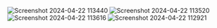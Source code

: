 ![Screenshot 2024-04-22 113440](https://github.com/user-attachments/assets/5442b47d-8676-4155-a457-dc95310be514)
![Screenshot 2024-04-22 113520](https://github.com/user-attachments/assets/650e9ee0-1488-4591-9665-e93a706da9e7)
![Screenshot 2024-04-22 113616](https://github.com/user-attachments/assets/094b066b-9211-4216-9a72-3fe3227bb907)
![Screenshot 2024-04-22 112921](https://github.com/user-attachments/assets/d6259cf9-80e6-4db5-81f9-448cdd44ac5c)


